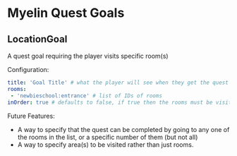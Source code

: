 # Myelin Quest Goals

## LocationGoal

A quest goal requiring the player visits specific room(s)

Configuration:
```yaml
title: 'Goal Title' # what the player will see when they get the quest
rooms:
 - 'newbieschool:entrance' # list of IDs of rooms
inOrder: true # defaults to false, if true then the rooms must be visited in the order they are defined in the list above.
```

Future Features:

- A way to specify that the quest can be completed by going to any one of the rooms in the list, or a specific number of them (but not all)
- A way to specify area(s) to be visited rather than just rooms.